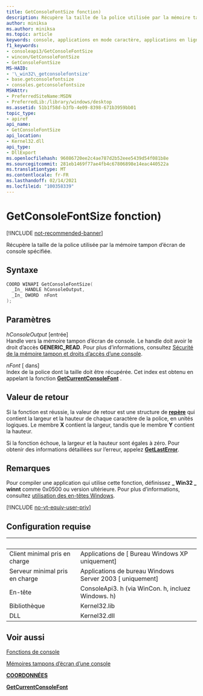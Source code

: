 ```yaml
---
title: GetConsoleFontSize fonction)
description: Récupère la taille de la police utilisée par la mémoire tampon d’écran de console spécifiée.
author: miniksa
ms.author: miniksa
ms.topic: article
keywords: console, applications en mode caractère, applications en ligne de commande, applications de terminal, API console
f1_keywords:
- consoleapi3/GetConsoleFontSize
- wincon/GetConsoleFontSize
- GetConsoleFontSize
MS-HAID:
- '\_win32\_getconsolefontsize'
- base.getconsolefontsize
- consoles.getconsolefontsize
MSHAttr:
- PreferredSiteName:MSDN
- PreferredLib:/library/windows/desktop
ms.assetid: 51b1f58d-b3fb-4e09-8398-671b3959bb01
topic_type:
- apiref
api_name:
- GetConsoleFontSize
api_location:
- Kernel32.dll
api_type:
- DllExport
ms.openlocfilehash: 96086720ee2c4ae787d2b52eee5439d54f081b8e
ms.sourcegitcommit: 281eb1469f77ae4fb4c67806898e14eac440522a
ms.translationtype: MT
ms.contentlocale: fr-FR
ms.lasthandoff: 02/14/2021
ms.locfileid: "100358339"
---
```

# <a name="getconsolefontsize-function"></a>GetConsoleFontSize fonction)

[!INCLUDE [not-recommended-banner](./includes/not-recommended-banner.md)]

Récupère la taille de la police utilisée par la mémoire tampon d’écran de console spécifiée.

## <a name="syntax"></a>Syntaxe

```C
COORD WINAPI GetConsoleFontSize(
  _In_ HANDLE hConsoleOutput,
  _In_ DWORD  nFont
);
```

## <a name="parameters"></a>Paramètres

*hConsoleOutput* \[entrée\]  
Handle vers la mémoire tampon d’écran de console. Le handle doit avoir le droit d’accès **GENERIC\_READ**. Pour plus d’informations, consultez [Sécurité de la mémoire tampon et droits d’accès d’une console](console-buffer-security-and-access-rights.md).

*nFont* \[ dans\]  
Index de la police dont la taille doit être récupérée. Cet index est obtenu en appelant la fonction [**GetCurrentConsoleFont**](getcurrentconsolefont.md) .

## <a name="return-value"></a>Valeur de retour

Si la fonction est réussie, la valeur de retour est une structure de [**repère**](coord-str.md) qui contient la largeur et la hauteur de chaque caractère de la police, en unités logiques. Le membre **X** contient la largeur, tandis que le membre **Y** contient la hauteur.

Si la fonction échoue, la largeur et la hauteur sont égales à zéro. Pour obtenir des informations détaillées sur l’erreur, appelez [**GetLastError**](/windows/win32/api/errhandlingapi/nf-errhandlingapi-getlasterror).

## <a name="remarks"></a>Remarques

Pour compiler une application qui utilise cette fonction, définissez **\_ Win32 \_ winnt** comme 0x0500 ou version ultérieure. Pour plus d’informations, consultez [utilisation des en-têtes Windows](/windows/win32/winprog/using-the-windows-headers).

[!INCLUDE [no-vt-equiv-user-priv](./includes/no-vt-equiv-user-priv.md)]

## <a name="requirements"></a>Configuration requise

| &nbsp; | &nbsp; |
|-|-|
| Client minimal pris en charge | Applications de \[ Bureau Windows XP uniquement\] |
| Serveur minimal pris en charge | Applications de bureau Windows Server 2003 \[ uniquement\] |
| En-tête | ConsoleApi3. h (via WinCon. h, incluez Windows. h) |
| Bibliothèque | Kernel32.lib |
| DLL | Kernel32.dll |

## <a name="see-also"></a>Voir aussi

[Fonctions de console](console-functions.md)

[Mémoires tampons d’écran d’une console](console-screen-buffers.md)

[**COORDONNÉES**](coord-str.md)

[**GetCurrentConsoleFont**](getcurrentconsolefont.md)